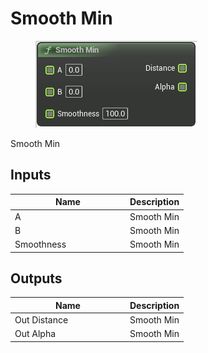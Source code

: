# Smooth Min

<div align="left" data-full-width="false">

<figure><img src="Smooth_Min.png" alt=""><figcaption></figcaption></figure>

</div>

Smooth Min

## Inputs

<table>
<thead><tr><th width="170">Name</th><th>Description</th></tr></thead>
<tbody>
<tr><td>A</td><td>Smooth Min</td></tr>
<tr><td>B</td><td>Smooth Min</td></tr>
<tr><td>Smoothness</td><td>Smooth Min</td></tr>
</tbody>
</table>

## Outputs

<table>
<thead><tr><th width="170">Name</th><th>Description</th></tr></thead>
<tbody>
<tr><td>Out Distance</td><td>Smooth Min</td></tr>
<tr><td>Out Alpha</td><td>Smooth Min</td></tr>
</tbody>
</table>